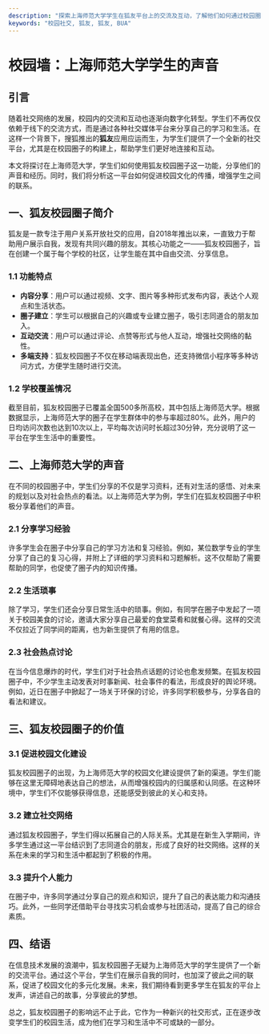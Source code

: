 ```yaml
---
description: "探索上海师范大学学生在狐友平台上的交流及互动，了解他们如何通过校园圈子分享生活与学习的点滴。"
keywords: "校园社交, 狐友, 狐友, BUA"
---
```

# 校园墙：上海师范大学学生的声音

## 引言

随着社交网络的发展，校园内的交流和互动也逐渐向数字化转型。学生们不再仅仅依赖于线下的交流方式，而是通过各种社交媒体平台来分享自己的学习和生活。在这样一个背景下，搜狐推出的**狐友**应用应运而生，为学生们提供了一个全新的社交平台，尤其是在校园圈子的构建上，帮助学生们更好地连接和互动。

本文将探讨在上海师范大学，学生们如何使用狐友校园圈子这一功能，分享他们的声音和经历。同时，我们将分析这一平台如何促进校园文化的传播，增强学生之间的联系。

## 一、狐友校园圈子简介

狐友是一款专注于用户关系开放社交的应用，自2018年推出以来，一直致力于帮助用户展示自我，发现有共同兴趣的朋友。其核心功能之一——狐友校园圈子，旨在创建一个属于每个学校的社区，让学生能在其中自由交流、分享信息。

### 1.1 功能特点

- **内容分享**：用户可以通过视频、文字、图片等多种形式发布内容，表达个人观点和生活状态。
- **圈子建立**：学生可以根据自己的兴趣或专业建立圈子，吸引志同道合的朋友加入。
- **互动交流**：用户可以通过评论、点赞等形式与他人互动，增强社交网络的黏性。
- **多端支持**：狐友校园圈子不仅在移动端表现出色，还支持微信小程序等多种访问方式，方便学生随时进行交流。

### 1.2 学校覆盖情况

截至目前，狐友校园圈子已覆盖全国500多所高校，其中包括上海师范大学。根据数据显示，上海师范大学的圈子在学生群体中的参与率超过80%。此外，用户的日均访问次数也达到10次以上，平均每次访问时长超过30分钟，充分说明了这一平台在学生生活中的重要性。

## 二、上海师范大学的声音

在不同的校园圈子中，学生们分享的不仅是学习资料，还有对生活的感悟、对未来的规划以及对社会热点的看法。以上海师范大学为例，学生们在狐友校园圈子中积极分享着他们的声音。

### 2.1 分享学习经验

许多学生会在圈子中分享自己的学习方法和复习经验。例如，某位数学专业的学生分享了自己的复习心得，并附上了详细的学习资料和习题解析。这不仅帮助了需要帮助的同学，也促使了圈子内的知识传播。

### 2.2 生活琐事

除了学习，学生们还会分享日常生活中的琐事。例如，有同学在圈子中发起了一项关于校园美食的讨论，邀请大家分享自己最爱的食堂菜肴和就餐心得。这样的交流不仅拉近了同学间的距离，也为新生提供了有用的信息。

### 2.3 社会热点讨论

在当今信息爆炸的时代，学生们对于社会热点话题的讨论也愈发频繁。在狐友校园圈子中，不少学生主动发表对时事新闻、社会事件的看法，形成良好的舆论环境。例如，近日在圈子中掀起了一场关于环保的讨论，许多同学积极参与，分享各自的看法和建议。

## 三、狐友校园圈子的价值

### 3.1 促进校园文化建设

狐友校园圈子的出现，为上海师范大学的校园文化建设提供了新的渠道。学生们能够在这里无障碍地表达自己的想法，从而增强校园内的归属感和认同感。在这种环境中，学生们不仅能够获得信息，还能感受到彼此的关心和支持。

### 3.2 建立社交网络

通过狐友校园圈子，学生们得以拓展自己的人际关系。尤其是在新生入学期间，许多学生通过这一平台结识到了志同道合的朋友，形成了良好的社交网络。这样的关系在未来的学习和生活中都起到了积极的作用。

### 3.3 提升个人能力

在圈子中，许多同学通过分享自己的观点和知识，提升了自己的表达能力和沟通技巧。此外，一些同学还借助平台寻找实习机会或参与社团活动，提高了自己的综合素质。

## 四、结语

在信息技术发展的浪潮中，狐友校园圈子无疑为上海师范大学的学生提供了一个新的交流平台。通过这个平台，学生们在展示自我的同时，也加深了彼此之间的联系，促进了校园文化的多元化发展。未来，我们期待看到更多学生在狐友的平台上发声，讲述自己的故事，分享彼此的梦想。

总之，狐友校园圈子的影响远不止于此，它作为一种新兴的社交形式，正在逐步改变学生们的校园生活，成为他们在学习和生活中不可或缺的一部分。

